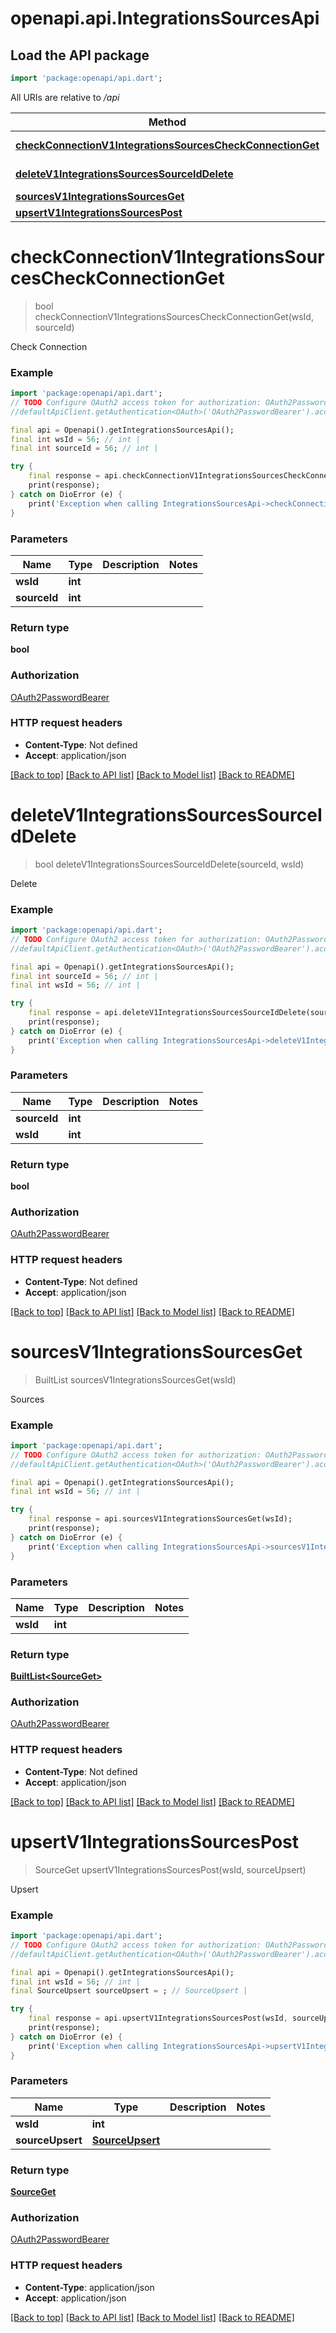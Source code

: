 # openapi.api.IntegrationsSourcesApi

## Load the API package
```dart
import 'package:openapi/api.dart';
```

All URIs are relative to */api*

Method | HTTP request | Description
------------- | ------------- | -------------
[**checkConnectionV1IntegrationsSourcesCheckConnectionGet**](IntegrationsSourcesApi.md#checkconnectionv1integrationssourcescheckconnectionget) | **GET** /v1/integrations/sources/check_connection | Check Connection
[**deleteV1IntegrationsSourcesSourceIdDelete**](IntegrationsSourcesApi.md#deletev1integrationssourcessourceiddelete) | **DELETE** /v1/integrations/sources/{source_id} | Delete
[**sourcesV1IntegrationsSourcesGet**](IntegrationsSourcesApi.md#sourcesv1integrationssourcesget) | **GET** /v1/integrations/sources/ | Sources
[**upsertV1IntegrationsSourcesPost**](IntegrationsSourcesApi.md#upsertv1integrationssourcespost) | **POST** /v1/integrations/sources/ | Upsert


# **checkConnectionV1IntegrationsSourcesCheckConnectionGet**
> bool checkConnectionV1IntegrationsSourcesCheckConnectionGet(wsId, sourceId)

Check Connection

### Example
```dart
import 'package:openapi/api.dart';
// TODO Configure OAuth2 access token for authorization: OAuth2PasswordBearer
//defaultApiClient.getAuthentication<OAuth>('OAuth2PasswordBearer').accessToken = 'YOUR_ACCESS_TOKEN';

final api = Openapi().getIntegrationsSourcesApi();
final int wsId = 56; // int | 
final int sourceId = 56; // int | 

try {
    final response = api.checkConnectionV1IntegrationsSourcesCheckConnectionGet(wsId, sourceId);
    print(response);
} catch on DioError (e) {
    print('Exception when calling IntegrationsSourcesApi->checkConnectionV1IntegrationsSourcesCheckConnectionGet: $e\n');
}
```

### Parameters

Name | Type | Description  | Notes
------------- | ------------- | ------------- | -------------
 **wsId** | **int**|  | 
 **sourceId** | **int**|  | 

### Return type

**bool**

### Authorization

[OAuth2PasswordBearer](../README.md#OAuth2PasswordBearer)

### HTTP request headers

 - **Content-Type**: Not defined
 - **Accept**: application/json

[[Back to top]](#) [[Back to API list]](../README.md#documentation-for-api-endpoints) [[Back to Model list]](../README.md#documentation-for-models) [[Back to README]](../README.md)

# **deleteV1IntegrationsSourcesSourceIdDelete**
> bool deleteV1IntegrationsSourcesSourceIdDelete(sourceId, wsId)

Delete

### Example
```dart
import 'package:openapi/api.dart';
// TODO Configure OAuth2 access token for authorization: OAuth2PasswordBearer
//defaultApiClient.getAuthentication<OAuth>('OAuth2PasswordBearer').accessToken = 'YOUR_ACCESS_TOKEN';

final api = Openapi().getIntegrationsSourcesApi();
final int sourceId = 56; // int | 
final int wsId = 56; // int | 

try {
    final response = api.deleteV1IntegrationsSourcesSourceIdDelete(sourceId, wsId);
    print(response);
} catch on DioError (e) {
    print('Exception when calling IntegrationsSourcesApi->deleteV1IntegrationsSourcesSourceIdDelete: $e\n');
}
```

### Parameters

Name | Type | Description  | Notes
------------- | ------------- | ------------- | -------------
 **sourceId** | **int**|  | 
 **wsId** | **int**|  | 

### Return type

**bool**

### Authorization

[OAuth2PasswordBearer](../README.md#OAuth2PasswordBearer)

### HTTP request headers

 - **Content-Type**: Not defined
 - **Accept**: application/json

[[Back to top]](#) [[Back to API list]](../README.md#documentation-for-api-endpoints) [[Back to Model list]](../README.md#documentation-for-models) [[Back to README]](../README.md)

# **sourcesV1IntegrationsSourcesGet**
> BuiltList<SourceGet> sourcesV1IntegrationsSourcesGet(wsId)

Sources

### Example
```dart
import 'package:openapi/api.dart';
// TODO Configure OAuth2 access token for authorization: OAuth2PasswordBearer
//defaultApiClient.getAuthentication<OAuth>('OAuth2PasswordBearer').accessToken = 'YOUR_ACCESS_TOKEN';

final api = Openapi().getIntegrationsSourcesApi();
final int wsId = 56; // int | 

try {
    final response = api.sourcesV1IntegrationsSourcesGet(wsId);
    print(response);
} catch on DioError (e) {
    print('Exception when calling IntegrationsSourcesApi->sourcesV1IntegrationsSourcesGet: $e\n');
}
```

### Parameters

Name | Type | Description  | Notes
------------- | ------------- | ------------- | -------------
 **wsId** | **int**|  | 

### Return type

[**BuiltList&lt;SourceGet&gt;**](SourceGet.md)

### Authorization

[OAuth2PasswordBearer](../README.md#OAuth2PasswordBearer)

### HTTP request headers

 - **Content-Type**: Not defined
 - **Accept**: application/json

[[Back to top]](#) [[Back to API list]](../README.md#documentation-for-api-endpoints) [[Back to Model list]](../README.md#documentation-for-models) [[Back to README]](../README.md)

# **upsertV1IntegrationsSourcesPost**
> SourceGet upsertV1IntegrationsSourcesPost(wsId, sourceUpsert)

Upsert

### Example
```dart
import 'package:openapi/api.dart';
// TODO Configure OAuth2 access token for authorization: OAuth2PasswordBearer
//defaultApiClient.getAuthentication<OAuth>('OAuth2PasswordBearer').accessToken = 'YOUR_ACCESS_TOKEN';

final api = Openapi().getIntegrationsSourcesApi();
final int wsId = 56; // int | 
final SourceUpsert sourceUpsert = ; // SourceUpsert | 

try {
    final response = api.upsertV1IntegrationsSourcesPost(wsId, sourceUpsert);
    print(response);
} catch on DioError (e) {
    print('Exception when calling IntegrationsSourcesApi->upsertV1IntegrationsSourcesPost: $e\n');
}
```

### Parameters

Name | Type | Description  | Notes
------------- | ------------- | ------------- | -------------
 **wsId** | **int**|  | 
 **sourceUpsert** | [**SourceUpsert**](SourceUpsert.md)|  | 

### Return type

[**SourceGet**](SourceGet.md)

### Authorization

[OAuth2PasswordBearer](../README.md#OAuth2PasswordBearer)

### HTTP request headers

 - **Content-Type**: application/json
 - **Accept**: application/json

[[Back to top]](#) [[Back to API list]](../README.md#documentation-for-api-endpoints) [[Back to Model list]](../README.md#documentation-for-models) [[Back to README]](../README.md)

